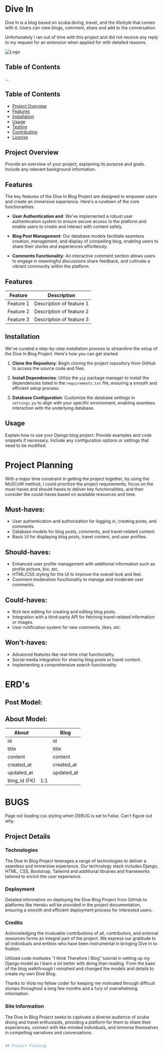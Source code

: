 # Dive In

Dive In is a blog based on scuba diving, travel, and the lifestyle that comes with it. Users can view blogs, comment, share and add to the conversation.

Unfortunately I ran out of time with this project and did not receive any reply to my request for an extension when applied for with detailed reasons.

![Logo](static/images/diveinlogo.png)

## Table of Contents

...


## Table of Contents

- [Project Overview](#project-overview)
- [Features](#features)
- [Installation](#installation)
- [Usage](#usage)
- [Testing](#testing)
- [Contributing](#contributing)
- [License](#license)

## Project Overview

Provide an overview of your project, explaining its purpose and goals. Include any relevant background information.


## Features

The key features of the Dive In Blog Project are designed to empower users and create an immersive experience. Here's a rundown of the core functionalities:

- **User Authentication and**: We've implemented a robust user authentication system to ensure secure access to the platform and enable users to create and interact with content safely.

- **Blog Post Management**: Our database models facilitate seamless creation, management, and display of compelling blog, enabling users to share their stories and experiences effortlessly.

- **Comments Functionality**: An interactive comment section allows users to engage in meaningful discussions share feedback, and cultivate a vibrant community within the platform.

## Features


| Feature | Description |
|---------|-------------|
| Feature 1 | Description of feature 1 |
| Feature 2 | Description of feature 2 |
| Feature 3 | Description of feature 3 |

## Installation

We've curated a step-by-step installation process to streamline the setup of the Dive In Blog Project. Here's how you can get started:

1. **Clone the Repository**: Begin cloning the project repository from GitHub to access the source code and files.

2. **Install Dependencies**: Utilize the `pip` package manager to install the dependencies listed in the `requirements.txt` file, ensuring a smooth and efficient setup process.

3. **Database Configuration**: Customize the database settings in `settings.py` to align with your specific environment, enabling seamless interaction with the underlying database.


## Usage

Explain how to use your Django blog project. Provide examples and code snippets if necessary. Include any configuration options or settings that need to be modified.

# Project Planning

With a major time constraint in getting the project together, by using the MoSCoW method, I could prioritize the project requirements, focus on the must-haves and should-haves to deliver key functionalities, and then consider the could-haves based on available resources and time.

## Must-haves:

* User authentication and authorization for logging in, creating posts, and comments.
* Database models for blog posts, comments, and travel-related content.
* Basic UI for displaying blog posts, travel content, and user profiles.

## Should-haves:

* Enhanced user profile management with additional information such as profile picture, bio, etc.
* HTML/CSS styling for the UI to improve the overall look and feel.
* Comment moderation functionality to manage and moderate user comments.

## Could-haves:

* Rich text editing for creating and editing blog posts.
* Integration with a third-party API for fetching travel-related information or images.
* User notification system for new comments, likes, etc.

## Won't-haves:

* Advanced features like real-time chat functionality.
* Social media integration for sharing blog posts or travel content.
* Implementing a comprehensive search functionality.

# ERD's

## Post Model:


## About Model: 

| About        |                | Blog       | 
|--------------|----------------|------------|
| id           |                | id         |
| title        |                | title      |
| content      |                | content    |
| created_at   |                | created_at |
| updated_at   |                | updated_at |
| blog_id (FK) | 1:1            |            |



# BUGS

Page not loading css styling when DEBUG is set to False. Can't figure out why.

## Project Details

### Technologies

The Dive In Blog Project leverages a range of technologies to deliver a seamless and immersive experience. Our technology stack includes Django, HTML, CSS, Bootstrap, Tailwind and additional libraries and frameworks tailored to enrich the user experience.

### Deployment

Detailed information on deploying the Dive Blog Project from GitHub to platforms like Heroku will be provided in the project documentation, ensuring a smooth and efficient deployment process for interested users.

### Credits

Acknowledging the invaluable contributions of all, contributors, and external resources forms an integral part of the project. We express our gratitude to all individuals and entities who have been instrumental in bringing Dive In to fruition.

Utilized code institutes "I think Therefore I Blog" tutorial in setting up my Django model as I learn a lot better with doing than reading. From the base of the blog walkthrough I morphed and changed the models and details to create my own Dive Blog.


Thanks to Viola my fellow coder for keeping me motivated through difficult slumps throughout a long few months and a fury of overwhelming information.



### Site Information

The Dive In Blog Project seeks to captivate a diverse audience of scuba diving and travel enthusiasts, providing a platform for them to share their experiences, connect with like-minded individuals, and immerse themselves in compelling narratives and conversations.
```bash

## Project Planning
